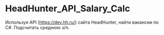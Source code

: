 # HeadHunter_API_Salary_Calc

Используя API (https://dev.hh.ru/) сайта HeadHunter, найти вакансии по C#. Подсчитать среднюю з/п.
